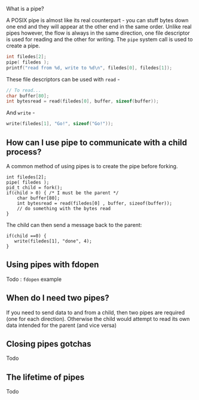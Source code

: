 What is a pipe?

A POSIX pipe is almost like its real counterpart - you can stuff bytes down one end and they will appear at the other end in the same order. Unlike real pipes however, the flow is always in the same direction, one file descriptor is used for reading and the other for writing. The `pipe` system call is used to create a pipe.
```C
int filedes[2];
pipe( filedes );
printf("read from %d, write to %d\n", filedes[0], filedes[1]);
```

These file descriptors can be used with `read` -
```C
// To read...
char buffer[80];
int bytesread = read(filedes[0], buffer, sizeof(buffer));
```
And `write` - 
```C
write(filedes[1], "Go!", sizeof("Go!"));
```

## How can I use pipe to communicate with a child process?
A common method of using pipes is to create the pipe before forking.
```
int filedes[2];
pipe( filedes );
pid_t child = fork();
if(child > 0) { /* I must be the parent */
    char buffer[80];
    int bytesread = read(filedes[0] , buffer, sizeof(buffer));
    // do something with the bytes read    
}
```

The child can then send a message back to the parent:
```
if(child ==0) {
   write(filedes[1], "done", 4);
}
```

## Using pipes with fdopen

Todo : `fdopen` example

## When do I need two pipes?

If you need to send data to and from a child, then two pipes are required (one for each direction).
Otherwise the child would attempt to read its own data intended for the parent (and vice versa)

## Closing pipes gotchas
Todo
## The lifetime of pipes
Todo